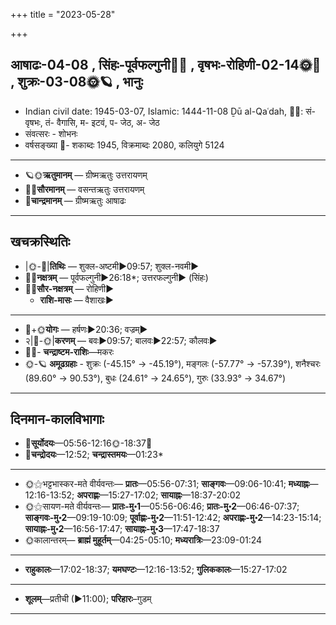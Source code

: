 +++
title = "2023-05-28"

+++
## आषाढः-04-08  ,  सिंहः-पूर्वफल्गुनी🌛🌌  ,  वृषभः-रोहिणी-02-14🌞🌌  ,  शुक्रः-03-08🌞🪐  ,  भानुः
- Indian civil date: 1945-03-07, Islamic: 1444-11-08 Ḏū al-Qaʿdah, 🌌🌞: सं- वृषभः, तं- वैगासि, म- इटवं, प- जेठ, अ- जेठ
- संवत्सरः - शोभनः
- वर्षसङ्ख्या 🌛- शकाब्दः 1945, विक्रमाब्दः 2080, कलियुगे 5124
___________________
- 🪐🌞**ऋतुमानम्** — ग्रीष्मऋतुः उत्तरायणम्
- 🌌🌞**सौरमानम्** — वसन्तऋतुः उत्तरायणम्
- 🌛**चान्द्रमानम्** — ग्रीष्मऋतुः आषाढः
___________________


## खचक्रस्थितिः
- |🌞-🌛|**तिथिः** — शुक्ल-अष्टमी►09:57; शुक्ल-नवमी►  
- 🌌🌛**नक्षत्रम्** — पूर्वफल्गुनी►26:18*; उत्तरफल्गुनी► (सिंहः)  
- 🌌🌞**सौर-नक्षत्रम्** — रोहिणी►  
  - **राशि-मासः** — वैशाखः► 
___________________
- 🌛+🌞**योगः** — हर्षणः►20:36; वज्रम्►  
- २|🌛-🌞|**करणम्** — बवः►09:57; बालवः►22:57; कौलवः►  
- 🌌🌛- **चन्द्राष्टम-राशिः**—मकरः  
- 🌞-🪐 **अमूढग्रहाः** - शुक्रः (-45.15° → -45.19°), मङ्गलः (-57.77° → -57.39°), शनैश्चरः (89.60° → 90.53°), बुधः (24.61° → 24.65°), गुरुः (33.93° → 34.67°)
___________________


## दिनमान-कालविभागाः
- 🌅**सूर्योदयः**—05:56-12:16🌞️-18:37🌇  
- 🌛**चन्द्रोदयः**—12:52; **चन्द्रास्तमयः**—01:23*  
___________________
- 🌞⚝भट्टभास्कर-मते वीर्यवन्तः— **प्रातः**—05:56-07:31; **साङ्गवः**—09:06-10:41; **मध्याह्नः**—12:16-13:52; **अपराह्णः**—15:27-17:02; **सायाह्नः**—18:37-20:02  
- 🌞⚝सायण-मते वीर्यवन्तः— **प्रातः-मु॰1**—05:56-06:46; **प्रातः-मु॰2**—06:46-07:37; **साङ्गवः-मु॰2**—09:19-10:09; **पूर्वाह्णः-मु॰2**—11:51-12:42; **अपराह्णः-मु॰2**—14:23-15:14; **सायाह्नः-मु॰2**—16:56-17:47; **सायाह्नः-मु॰3**—17:47-18:37  
- 🌞कालान्तरम्— **ब्राह्मं मुहूर्तम्**—04:25-05:10; **मध्यरात्रिः**—23:09-01:24  
___________________
- **राहुकालः**—17:02-18:37; **यमघण्टः**—12:16-13:52; **गुलिककालः**—15:27-17:02  
___________________
- **शूलम्**—प्रतीची (►11:00); **परिहारः**–गुडम्  
___________________
